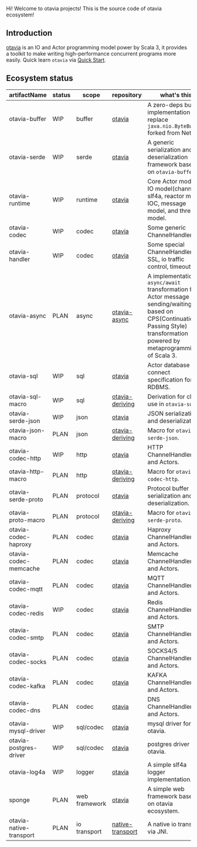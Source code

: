 Hi! Welcome to otavia projects! This is the source code of otavia ecosystem!

## Introduction

[otavia](https://otavia-projects.github.io/otavia/home.html) is an IO and Actor programming model power by Scala 3, it
provides a toolkit to make writing high-performance concurrent programs more easily. Quick learn `otavia` via
[Quick Start](https://otavia-projects.github.io/otavia/docs/quick_start.html).

## Ecosystem status

| artifactName            | status | scope         | repository                                                              | what's this                                                                                                                                                                       |
|-------------------------|--------|---------------|-------------------------------------------------------------------------|-----------------------------------------------------------------------------------------------------------------------------------------------------------------------------------|
| otavia-buffer           | WIP    | buffer        | [otavia](https://github.com/otavia-projects/otavia)                     | A zero-deps buffer implementation for replace `java.nio.ByteBuffer` forked from Netty.                                                                                            |
| otavia-serde            | WIP    | serde         | [otavia](https://github.com/otavia-projects/otavia)                     | A generic serialization and deserialization framework based on `otavia-buffer`.                                                                                                   |
| otavia-runtime          | WIP    | runtime       | [otavia](https://github.com/otavia-projects/otavia)                     | Core Actor model, IO model(channel), slf4a, reactor model, IOC, message model, and thread model.                                                                                  |
| otavia-codec            | WIP    | codec         | [otavia](https://github.com/otavia-projects/otavia)                     | Some generic ChannelHandler.                                                                                                                                                      |
| otavia-handler          | WIP    | codec         | [otavia](https://github.com/otavia-projects/otavia)                     | Some special ChannelHandler, eg, SSL, io traffic control, timeout.                                                                                                                |
| otavia-async            | PLAN   | async         | [otavia-async](https://github.com/otavia-projects/otavia-async)         | A implementation of `async/await` transformation for Actor message sending/waiting based on CPS(Continuation Passing Style) transformation powered by metaprogramming of Scala 3. |
| otavia-sql              | WIP    | sql           | [otavia](https://github.com/otavia-projects/otavia)                     | Actor database connect specification for RDBMS.                                                                                                                                   |
| otavia-sql-macro        | WIP    | sql           | [otavia-deriving](https://github.com/otavia-projects/otavia-deriving)   | Derivation for class use in `otavia-sql`.                                                                                                                                         |
| otavia-serde-json       | WIP    | json          | [otavia](https://github.com/otavia-projects/otavia)                     | JSON serialization and deserialization.                                                                                                                                           |
| otavia-json-macro       | PLAN   | json          | [otavia-deriving](https://github.com/otavia-projects/otavia-deriving)   | Macro for `otavia-serde-json`.                                                                                                                                                    |
| otavia-codec-http       | WIP    | http          | [otavia](https://github.com/otavia-projects/otavia)                     | HTTP ChannelHandlers and Actors.                                                                                                                                                  |
| otavia-http-macro       | PLAN   | http          | [otavia-deriving](https://github.com/otavia-projects/otavia-deriving)   | Macro for `otavia-codec-http`.                                                                                                                                                    |
| otavia-serde-proto      | PLAN   | protocol      | [otavia](https://github.com/otavia-projects/otavia)                     | Protocol buffer serialization and deserialization.                                                                                                                                |
| otavia-proto-macro      | PLAN   | protocol      | [otavia-deriving](https://github.com/otavia-projects/otavia-deriving)   | Macro for `otavia-serde-proto`.                                                                                                                                                   |
| otavia-codec-haproxy    | PLAN   | codec         | [otavia](https://github.com/otavia-projects/otavia)                     | Haproxy ChannelHandlers and Actors.                                                                                                                                               |
| otavia-codec-memcache   | PLAN   | codec         | [otavia](https://github.com/otavia-projects/otavia)                     | Memcache ChannelHandlers and Actors.                                                                                                                                              |
| otavia-codec-mqtt       | PLAN   | codec         | [otavia](https://github.com/otavia-projects/otavia)                     | MQTT ChannelHandlers and Actors.                                                                                                                                                  |
| otavia-codec-redis      | WIP    | codec         | [otavia](https://github.com/otavia-projects/otavia)                     | Redis ChannelHandlers and Actors.                                                                                                                                                 |
| otavia-codec-smtp       | PLAN   | codec         | [otavia](https://github.com/otavia-projects/otavia)                     | SMTP ChannelHandlers and Actors.                                                                                                                                                  |
| otavia-codec-socks      | PLAN   | codec         | [otavia](https://github.com/otavia-projects/otavia)                     | SOCKS4/5 ChannelHandlers and Actors.                                                                                                                                              |
| otavia-codec-kafka      | PLAN   | codec         | [otavia](https://github.com/otavia-projects/otavia)                     | KAFKA ChannelHandlers and Actors.                                                                                                                                                 |
| otavia-codec-dns        | PLAN   | codec         | [otavia](https://github.com/otavia-projects/otavia)                     | DNS ChannelHandlers and Actors.                                                                                                                                                   |
| otavia-mysql-driver     | WIP    | sql/codec     | [otavia](https://github.com/otavia-projects/otavia)                     | mysql driver for otavia.                                                                                                                                                          |
| otavia-postgres-driver  | WIP    | sql/codec     | [otavia](https://github.com/otavia-projects/otavia)                     | postgres driver for otavia.                                                                                                                                                       |
| otavia-log4a            | WIP    | logger        | [otavia](https://github.com/otavia-projects/otavia)                     | A simple slf4a logger implementation.                                                                                                                                             |
| sponge                  | PLAN   | web framework | [otavia](https://github.com/otavia-projects/sponge)                     | A simple web framework based on otavia ecosystem.                                                                                                                                 |
| otavia-native-transport | PLAN   | io transport  | [native-transport](https://github.com/otavia-projects/native-transport) | A native io transport via JNI.                                                                                                                                                    |

